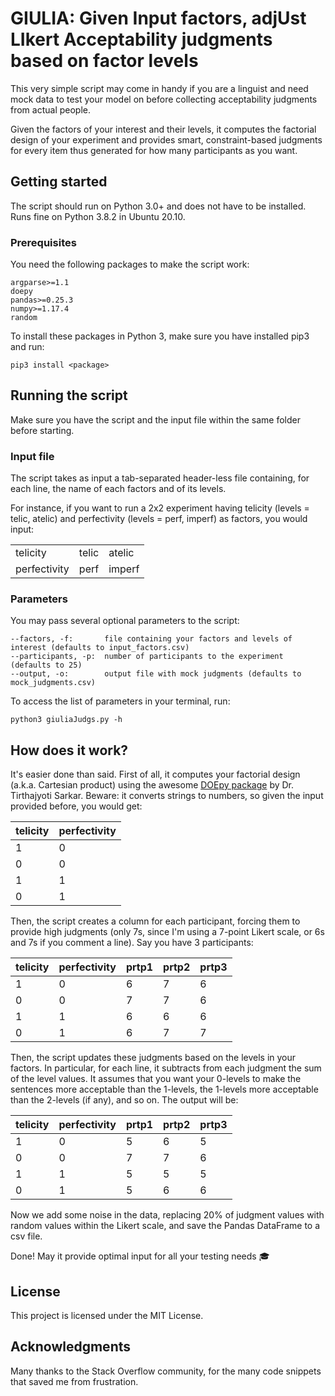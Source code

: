 # GIULIA: Given Input factors, adjUst LIkert Acceptability judgments based on factor levels

This very simple script may come in handy if you are a linguist and need mock data to test your model on before collecting acceptability judgments from actual people.

Given the factors of your interest and their levels, it computes the factorial design of your experiment and provides smart, constraint-based judgments for every item thus generated for how many participants as you want.

## Getting started

The script should run on Python 3.0+ and does not have to be installed. Runs fine on Python 3.8.2 in Ubuntu 20.10.

### Prerequisites

You need the following packages to make the script work:

    argparse>=1.1
    doepy
    pandas>=0.25.3
    numpy>=1.17.4
    random
    
To install these packages in Python 3, make sure you have installed pip3 and run:    
    
    pip3 install <package>
    
## Running the script

Make sure you have the script and the input file within the same folder before starting.

### Input file

The script takes as input a tab-separated header-less file containing, for each line, the name of each factors and of its levels.

For instance, if you want to run a 2x2 experiment having telicity (levels = telic, atelic) and perfectivity (levels = perf, imperf) as factors, you would input:

| | | |
|-|-|-|
| telicity | telic | atelic
| perfectivity | perf | imperf

### Parameters

You may pass several optional parameters to the script:

    --factors, -f:       file containing your factors and levels of interest (defaults to input_factors.csv)
    --participants, -p:  number of participants to the experiment (defaults to 25)
    --output, -o:        output file with mock judgments (defaults to mock_judgments.csv)
    
To access the list of parameters in your terminal, run:    
    
    python3 giuliaJudgs.py -h

## How does it work?

It's easier done than said. First of all, it computes your factorial design (a.k.a. Cartesian product) using the awesome [DOEpy package](https://doepy.readthedocs.io/en/latest/) by Dr. Tirthajyoti Sarkar. Beware: it converts strings to numbers, so given the input provided before, you would get:

telicity | perfectivity
|-|-|
1 | 0
0 | 0
1 | 1
0 | 1

Then, the script creates a column for each participant, forcing them to provide high judgments (only 7s, since I'm using a 7-point Likert scale, or 6s and 7s if you comment a line). Say you have 3 participants:

telicity | perfectivity | prtp1 | prtp2 | prtp3
|-|-|-|-|-|
1 | 0 | 6 | 7 | 6
0 | 0 | 7 | 7 | 6
1 | 1 | 6 | 6 | 6
0 | 1 | 6 | 7 | 7

Then, the script updates these judgments based on the levels in your factors. In particular, for each line, it subtracts from each judgment the sum of the level values. It assumes that you want your 0-levels to make the sentences more acceptable than the 1-levels, the 1-levels more acceptable than the 2-levels (if any), and so on. The output will be:

telicity | perfectivity | prtp1 | prtp2 | prtp3
|-|-|-|-|-|
1 | 0 | 5 | 6 | 5
0 | 0 | 7 | 7 | 6
1 | 1 | 5 | 5 | 5
0 | 1 | 5 | 6 | 6

Now we add some noise in the data, replacing 20% of judgment values with random values within the Likert scale, and save the Pandas DataFrame to a csv file.

Done! May it provide optimal input for all your testing needs :mortar_board:

## License

This project is licensed under the MIT License.

## Acknowledgments

Many thanks to the Stack Overflow community, for the many code snippets that saved me from frustration.
